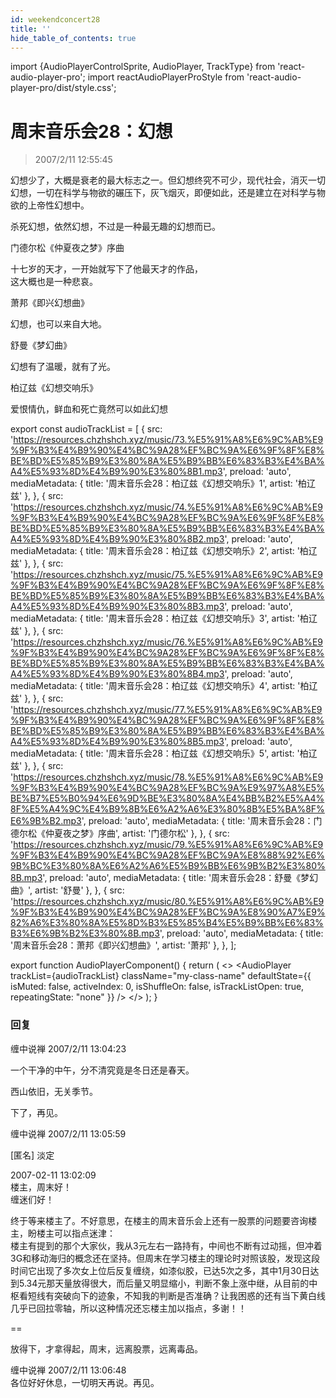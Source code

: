 ```yaml
---
id: weekendconcert28
title: ''
hide_table_of_contents: true
---
```


import {AudioPlayerControlSprite, AudioPlayer, TrackType} from 'react-audio-player-pro';
import reactAudioPlayerProStyle from 'react-audio-player-pro/dist/style.css';

# 周末音乐会28：幻想

> 2007/2/11 12:55:45

幻想少了，大概是衰老的最大标志之一。但幻想终究不可少，现代社会，消灭一切幻想，一切在科学与物欲的碾压下，灰飞烟灭，即便如此，还是建立在对科学与物欲的上帝性幻想中。
 
杀死幻想，依然幻想，不过是一种最无趣的幻想而已。
 
<div style={{flineHeight: '180%', textAlign: 'center'}}>

<div style={{color: '#FF0000', fontWeight: '500', marginBottom: '10px'}}>
门德尔松《仲夏夜之梦》序曲
</div>
 
十七岁的天才，一开始就写下了他最天才的作品，<br/>
这大概也是一种悲哀。
 
<div style={{color: '#FF0000', fontWeight: '500', marginTop: '20px', marginBottom: '10px'}}>
萧邦《即兴幻想曲》
</div>
 
幻想，也可以来自大地。
 
<div style={{color: '#FF0000', fontWeight: '500', marginTop: '20px', marginBottom: '10px'}}>
舒曼《梦幻曲》
</div>
 
幻想有了温暖，就有了光。
 
<div style={{color: '#FF0000', fontWeight: '500', marginTop: '20px', marginBottom: '10px'}}>
柏辽兹《幻想交响乐》
</div>
 
爱恨情仇，鲜血和死亡竟然可以如此幻想

</div>

export const audioTrackList = [
 {
    src: 'https://resources.chzhshch.xyz/music/73.%E5%91%A8%E6%9C%AB%E9%9F%B3%E4%B9%90%E4%BC%9A28%EF%BC%9A%E6%9F%8F%E8%BE%BD%E5%85%B9%E3%80%8A%E5%B9%BB%E6%83%B3%E4%BA%A4%E5%93%8D%E4%B9%90%E3%80%8B1.mp3',
    preload: 'auto',
    mediaMetadata: {
      title: '周末音乐会28：柏辽兹《幻想交响乐》1',
      artist: '柏辽兹'
    },
  },
  {
    src: 'https://resources.chzhshch.xyz/music/74.%E5%91%A8%E6%9C%AB%E9%9F%B3%E4%B9%90%E4%BC%9A28%EF%BC%9A%E6%9F%8F%E8%BE%BD%E5%85%B9%E3%80%8A%E5%B9%BB%E6%83%B3%E4%BA%A4%E5%93%8D%E4%B9%90%E3%80%8B2.mp3',
    preload: 'auto',
    mediaMetadata: {
      title: '周末音乐会28：柏辽兹《幻想交响乐》2',
      artist: '柏辽兹'
    },
  },
  {
    src: 'https://resources.chzhshch.xyz/music/75.%E5%91%A8%E6%9C%AB%E9%9F%B3%E4%B9%90%E4%BC%9A28%EF%BC%9A%E6%9F%8F%E8%BE%BD%E5%85%B9%E3%80%8A%E5%B9%BB%E6%83%B3%E4%BA%A4%E5%93%8D%E4%B9%90%E3%80%8B3.mp3',
    preload: 'auto',
    mediaMetadata: {
      title: '周末音乐会28：柏辽兹《幻想交响乐》3',
      artist: '柏辽兹'
    },
  },
  {
    src: 'https://resources.chzhshch.xyz/music/76.%E5%91%A8%E6%9C%AB%E9%9F%B3%E4%B9%90%E4%BC%9A28%EF%BC%9A%E6%9F%8F%E8%BE%BD%E5%85%B9%E3%80%8A%E5%B9%BB%E6%83%B3%E4%BA%A4%E5%93%8D%E4%B9%90%E3%80%8B4.mp3',
    preload: 'auto',
    mediaMetadata: {
      title: '周末音乐会28：柏辽兹《幻想交响乐》4',
      artist: '柏辽兹'
    },
  },
  {
    src: 'https://resources.chzhshch.xyz/music/77.%E5%91%A8%E6%9C%AB%E9%9F%B3%E4%B9%90%E4%BC%9A28%EF%BC%9A%E6%9F%8F%E8%BE%BD%E5%85%B9%E3%80%8A%E5%B9%BB%E6%83%B3%E4%BA%A4%E5%93%8D%E4%B9%90%E3%80%8B5.mp3',
    preload: 'auto',
    mediaMetadata: {
      title: '周末音乐会28：柏辽兹《幻想交响乐》5',
      artist: '柏辽兹'
    },
  },
  {
    src: 'https://resources.chzhshch.xyz/music/78.%E5%91%A8%E6%9C%AB%E9%9F%B3%E4%B9%90%E4%BC%9A28%EF%BC%9A%E9%97%A8%E5%BE%B7%E5%B0%94%E6%9D%BE%E3%80%8A%E4%BB%B2%E5%A4%8F%E5%A4%9C%E4%B9%8B%E6%A2%A6%E3%80%8B%E5%BA%8F%E6%9B%B2.mp3',
    preload: 'auto',
    mediaMetadata: {
      title: '周末音乐会28：门德尔松《仲夏夜之梦》序曲',
      artist: '门德尔松'
    },
  },
  {
    src: 'https://resources.chzhshch.xyz/music/79.%E5%91%A8%E6%9C%AB%E9%9F%B3%E4%B9%90%E4%BC%9A28%EF%BC%9A%E8%88%92%E6%9B%BC%E3%80%8A%E6%A2%A6%E5%B9%BB%E6%9B%B2%E3%80%8B.mp3',
    preload: 'auto',
    mediaMetadata: {
      title: '周末音乐会28：舒曼《梦幻曲》',
      artist: '舒曼'
    },
  },
  {
    src: 'https://resources.chzhshch.xyz/music/80.%E5%91%A8%E6%9C%AB%E9%9F%B3%E4%B9%90%E4%BC%9A28%EF%BC%9A%E8%90%A7%E9%82%A6%E3%80%8A%E5%8D%B3%E5%85%B4%E5%B9%BB%E6%83%B3%E6%9B%B2%E3%80%8B.mp3',
    preload: 'auto',
    mediaMetadata: {
      title: '周末音乐会28：萧邦《即兴幻想曲》',
      artist: '萧邦'
    },
  },
];

export function AudioPlayerComponent() {
  return (
    <>
      <AudioPlayerControlSprite/>
      <AudioPlayer
        trackList={audioTrackList}
        className="my-class-name"
        defaultState={{
          isMuted: false,
          activeIndex: 0,
          isShuffleOn: false,
          isTrackListOpen: true,
          repeatingState: "none"
        }}
      />
    </>
  );
}

<AudioPlayerComponent />

### 回复

<div class='blog-comment'>
<span class='blog-comment-chan'>缠中说禅</span> 2007/2/11 13:04:23<br/>

一个干净的中午，分不清究竟是冬日还是春天。

西山依旧，无关季节。

下了，再见。
</div>

<div class='blog-comment'>
<span class='blog-comment-chan'>缠中说禅</span> 2007/2/11 13:05:59<br/>

[匿名] 淡定 

 
2007-02-11 13:02:09 <br/>
楼主，周末好！<br/>
缠迷们好！

终于等来楼主了。不好意思，在楼主的周末音乐会上还有一股票的问题要咨询楼主，盼楼主可以指点迷津：<br/>
楼主有提到的那个大家伙，我从3元左右一路持有，中间也不断有过动摇，但冲着3G和移动海归的概念还在坚持。但周末在学习楼主的理论时对照该股，发现这段时间它出现了多次女上位后反复缠绕，如漆似胶，已达5次之多，其中1月30日达到5.34元那天量放得很大，而后量又明显缩小，判断不象上涨中继，从目前的中枢看短线有突破向下的迹象，不知我的判断是否准确？让我困惑的还有当下黄白线几乎已回拉零轴，所以这种情况还忘楼主加以指点，多谢！！
 
==<br/>

放得下，才拿得起，周末，远离股票，远离毒品。
</div>

<div class='blog-comment'>
<span class='blog-comment-chan'>缠中说禅</span> 2007/2/11 13:06:48<br/>
各位好好休息，一切明天再说。再见。
</div>